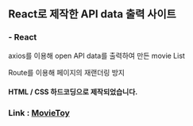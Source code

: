 ## React로 제작한 API data 출력 사이트


### - React

axios를 이용해 open API data를 출력하여 만든 movie List

Route를 이용해 페이지의 재랜더링 방지


#### HTML / CSS 하드코딩으로 제작되었습니다.

### Link : [MovieToy](https://parksm3095.github.io/)


